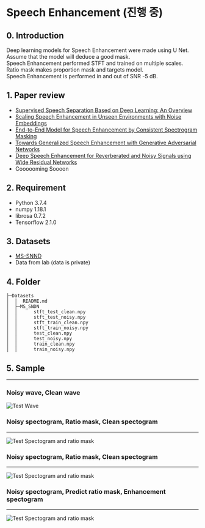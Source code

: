 # Speech Enhancement (진행 중)
## 0. Introduction  
Deep learning models for Speech Enhancement were made using U Net.  
Assume that the model will deduce a good mask.  
Speech Enhancement performed STFT and trained on multiple scales.  
Ratio mask makes proportion mask and targets model.  
Speech Enhancement is performed in and out of SNR -5 dB. 
## 1. Paper review  
- [Supervised Speech Separation Based on Deep Learning: An Overview](https://github.com/Doyosae/Speech_Enhancement/blob/master/paper/01.md)  
- [Scaling Speech Enhancement in Unseen Environments with Noise Embeddings](https://github.com/Doyosae/Speech_Enhancement/blob/master/paper/02.md)  
- [End-to-End Model for Speech Enhancement by Consistent Spectrogram Masking](https://github.com/Doyosae/Speech_Enhancement/blob/master/paper/03.md)
- [Towards Generalized Speech Enhancement with Generative Adversarial Networks](https://github.com/Doyosae/Speech_Enhancement/blob/master/paper/04.md)
- [Deep Speech Enhancement for Reverberated and Noisy Signals using Wide Residual Networks](https://github.com/Doyosae/Speech_Enhancement/blob/master/paper/05.md)
- Coooooming Soooon   
## 2. Requirement
- Python 3.7.4
- numpy 1.18.1
- librosa 0.7.2
- Tensorflow 2.1.0
## 3. Datasets  
- [MS-SNND](https://github.com/microsoft/MS-SNSD)
- Data from lab (data is private)
## 4. Folder
```
├─Datasets
│  │  README.md
│  ├─MS_SNDN
│  │      stft_test_clean.npy
│  │      stft_test_noisy.npy
│  │      stft_train_clean.npy
│  │      stft_train_noisy.npy
│  │      test_clean.npy
│  │      test_noisy.npy
│  │      train_clean.npy
│  │      train_noisy.npy
```
## 5. Sample
---
### Noisy wave, Clean wave
![Test Wave](https://github.com/Doyosae/Speech_Enhancement/blob/master/sample/test_wave.png)
### Noisy spectogram, Ratio mask, Clean spectogram
---
![Test Spectogram and ratio mask](https://github.com/Doyosae/Speech_Enhancement/blob/master/sample/test_spectogram.png)
### Noisy spectogram, Ratio mask, Clean spectogram
---
![Test Spectogram and ratio mask](https://github.com/Doyosae/Speech_Enhancement/blob/master/sample/test_spectogram.png)
### Noisy spectogram, Predict ratio mask, Enhancement spectogram
---
![Test Spectogram and ratio mask](https://github.com/Doyosae/Speech_Enhancement/blob/master/sample/enhancement_specogram.png)
